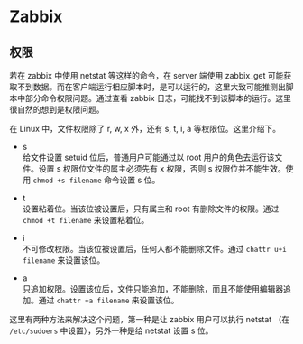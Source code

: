 Zabbix
===

权限
---

若在 zabbix 中使用 netstat 等这样的命令，在 server 端使用 zabbix_get 可能获取不到数据。而在客户端运行相应脚本时，是可以运行的，这里大致可能推测出脚本中部分命令权限问题。通过查看 zabbix 日志，可能找不到该脚本的运行。这里很自然的想到是权限问题。

在 Linux 中，文件权限除了 r, w, x 外，还有 s, t, i, a 等权限位。这里介绍下。

- s   
 给文件设置 setuid 位后，普通用户可能通过以 root 用户的角色去运行该文件。设置 s 权限位文件的属主必须先有 x 权限，否则 s 权限位并不能生效。使用 `chmod +s filename` 命令设置 s 位。

- t   
 设置粘着位。当该位被设置后，只有属主和 root 有删除文件的权限。通过 `chmod +t filename` 来设置粘着位。

- i  
 不可修改权限。当该位被设置后，任何人都不能删除文件。通过 `chattr u+i filename` 来设置该位。

- a  
 只追加权限。设置该位后，文件只能追加，不能删除，而且不能使用编辑器追加。通过 `chattr +a filename` 来设置该位。
  
这里有两种方法来解决这个问题，第一种是让 zabbix 用户可以执行 netstat （在 `/etc/sudoers` 中设置），另外一种是给 netstat 设置 s 位。

